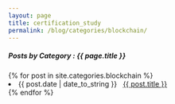 ```yaml
---
layout: page
title: certification_study
permalink: /blog/categories/blockchain/
---
```


<h5> Posts by Category : {{ page.title }} </h5>

<div class="card">
{% for post in site.categories.blockchain %}
 <li class="category-posts"><span>{{ post.date | date_to_string }}</span> &nbsp; <a href="{{ post.url }}">{{ post.title }}</a></li>
{% endfor %}
</div>